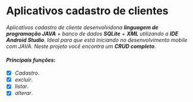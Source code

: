 # Aplicativos cadastro de clientes
_Aplicativos cadastro de cliente desenvolvidona **linguagem de programação JAVA** + banco de dados **SQLite** + **XML** utilizando a **IDE Android Studio**. Ideal para que está iniciando no desenvolvimento mobile com JAVA. Neste projeto você encontra um **CRUD completo**_.
#### _Principais funções_:
- [x] _Cadastro_.
- [x] _excluir_.
- [x] _listar_.
- [x] _alterar_.
